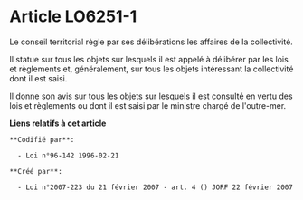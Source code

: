 # Article LO6251-1

Le conseil territorial règle par ses délibérations les affaires de la collectivité.

Il statue sur tous les objets sur lesquels il est appelé à délibérer par les lois et règlements et, généralement, sur tous
les objets intéressant la collectivité dont il est saisi.

Il donne son avis sur tous les objets sur lesquels il est consulté en vertu des lois et règlements ou dont il est saisi par
le ministre chargé de l'outre-mer.

**Liens relatifs à cet article**

	**Codifié par**:

	  - Loi n°96-142 1996-02-21

	**Créé par**:

	  - Loi n°2007-223 du 21 février 2007 - art. 4 () JORF 22 février 2007
